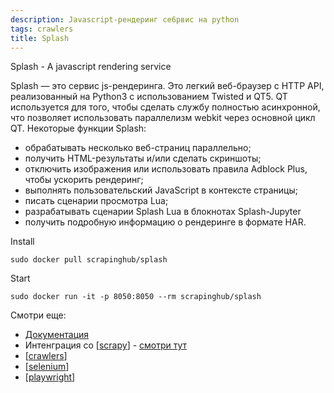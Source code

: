 ```yaml
---
description: Javascript-рендеринг се6рвис на python
tags: crawlers
title: Splash
---
```

Splash - A javascript rendering service

Splash — это сервис js-рендеринга. Это легкий веб-браузер с HTTP API, реализованный на Python3 с использованием Twisted и QT5. QT используется для того, чтобы сделать службу полностью асинхронной, что позволяет использовать параллелизм webkit через основной цикл QT. Некоторые функции Splash:

- обрабатывать несколько веб-страниц параллельно;
- получить HTML-результаты и/или сделать скриншоты;
- отключить изображения или использовать правила Adblock Plus, чтобы ускорить рендеринг;
- выполнять пользовательский JavaScript в контексте страницы;
- писать сценарии просмотра Lua;
- разрабатывать сценарии Splash Lua в блокнотах Splash-Jupyter
- получить подробную информацию о рендеринге в формате HAR.

Install

`sudo docker pull scrapinghub/splash`

Start

`sudo docker run -it -p 8050:8050 --rm scrapinghub/splash`

Смотри еще:

- [Документация](https://splash.readthedocs.io/en/stable/index.html)
- Интенграция со [[scrapy]] - [cмотри тут](https://github.com/scrapy-plugins/scrapy-splash)
- [[crawlers]]
- [[selenium]]
- [[playwright]]

[//begin]: # "Autogenerated link references for markdown compatibility"
[scrapy]: scrapy "Scrapy"
[crawlers]: ../lists/crawlers "Crawlers"
[selenium]: selenium "Selenium"
[playwright]: playwright "Playwright"
[//end]: # "Autogenerated link references"